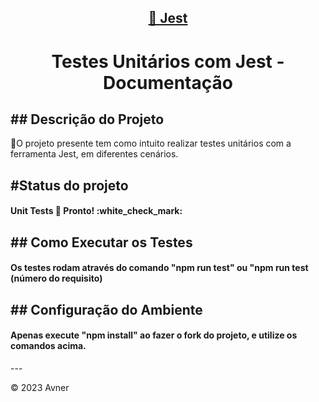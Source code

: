 
<h2 align="center">
    <a href="https://jestjs.io/pt-BR/">🔗 Jest</a>
</h2>

<h1 align="center">Testes Unitários com Jest - Documentação</h1>

<h2>## Descrição do Projeto</h2>
<p>🚀O projeto presente tem como intuito realizar testes unitários com a ferramenta Jest, em diferentes cenários.</p>

<h2>#Status do projeto</h2>

<h4>	
Unit Tests 🚀 Pronto! :white_check_mark:
</h4>

<h2>## Como Executar os Testes</h2>

<h4> 
Os testes rodam através do comando "npm run test" ou "npm run test (número do requisito)
</h4>

<h2>## Configuração do Ambiente</h2>

<h4> 
Apenas execute "npm install" ao fazer o fork do projeto, e utilize os comandos acima.
</h4>
---


&copy; 2023 Avner
